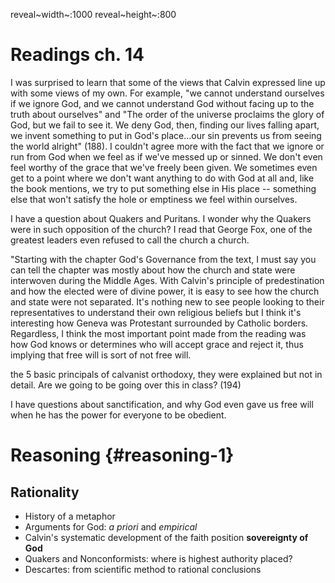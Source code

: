reveal~width~:1000 reveal~height~:800

Readings ch. 14
===============

I was surprised to learn that some of the views that Calvin expressed
line up with some views of my own. For example, \"we cannot understand
ourselves if we ignore God, and we cannot understand God without facing
up to the truth about ourselves\" and \"The order of the universe
proclaims the glory of God, but we fail to see it. We deny God, then,
finding our lives falling apart, we invent something to put in God\'s
place...our sin prevents us from seeing the world alright\" (188). I
couldn\'t agree more with the fact that we ignore or run from God when
we feel as if we\'ve messed up or sinned. We don\'t even feel worthy of
the grace that we\'ve freely been given. We sometimes even get to a
point where we don\'t want anything to do with God at all and, like the
book mentions, we try to put something else in His place -- something
else that won\'t satisfy the hole or emptiness we feel within ourselves.

I have a question about Quakers and Puritans. I wonder why the Quakers
were in such opposition of the church? I read that George Fox, one of
the greatest leaders even refused to call the church a church.

\"Starting with the chapter God\'s Governance from the text, I must say
you can tell the chapter was mostly about how the church and state were
interwoven during the Middle Ages. With Calvin\'s principle of
predestination and how the elected were of divine power, it is easy to
see how the church and state were not separated. It\'s nothing new to
see people looking to their representatives to understand their own
religious beliefs but I think it\'s interesting how Geneva was
Protestant surrounded by Catholic borders. Regardless, I think the most
important point made from the reading was how God knows or determines
who will accept grace and reject it, thus implying that free will is
sort of not free will.

the 5 basic principals of calvanist orthodoxy, they were explained but
not in detail. Are we going to be going over this in class? (194)

I have questions about sanctification, and why God even gave us free
will when he has the power for everyone to be obedient.

Reasoning {#reasoning-1}
=========

Rationality
-----------

-   History of a metaphor
-   Arguments for God: *a priori* and *empirical*
-   Calvin\'s systematic development of the faith position **sovereignty
    of God**
-   Quakers and Nonconformists: where is highest authority placed?
-   Descartes: from scientific method to rational conclusions
